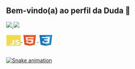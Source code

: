 ## Bem-vindo(a) ao perfil da Duda 🤗

 <div>
   <a href="https://github.com/dudsilvaa">
   <img height="180em" src="https://github-readme-stats.vercel.app/api?username=dudsilvaa&show_icons=true&theme=dracula&include_all_commits=true&count_private=true"/>
   <img height="180em" src="https://github-readme-stats.vercel.app/api/top-langs/?username=dudsilvaa&layout=compact&langs_count=6&theme=dracula"/>

</div>
<div style="display: inline_block"><br>
  <img align="center" alt="Js" height="30" width="40" src="https://raw.githubusercontent.com/devicons/devicon/master/icons/javascript/javascript-plain.svg">
  <img align="center" alt="HTML" height="30" width="40" src="https://raw.githubusercontent.com/devicons/devicon/master/icons/html5/html5-original.svg">
  <img align="center" alt="CSS" height="30" width="40" src="https://raw.githubusercontent.com/devicons/devicon/master/icons/css3/css3-original.svg">
</div>
 
 <br>
 
<div> 
  
 
  ![Snake animation](https://github.com/dudsilvaa/dudsilvaa/blob/output/github-contribution-grid-snake.svg)

</div>
